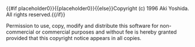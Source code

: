 {{#if placeholder0}}{{placeholder0}}{{else}}Copyright (c) 1996 Aki Yoshida. All rights reserved.{{/if}}

 Permission to use, copy, modify and distribute this software for non-commercial or commercial purposes and without fee is hereby granted provided that this copyright notice appears in all copies.